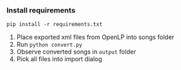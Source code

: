 ### Install requirements
```
pip install -r requirements.txt
```

1. Place exported xml files from OpenLP into songs folder
2. Run `python convert.py`
3. Observe converted songs in `output` folder
4. Pick all files into import dialog 
